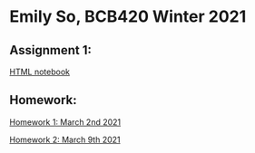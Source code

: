 # Emily So, BCB420 Winter 2021

## Assignment 1: 
[HTML notebook](https://github.com/bcb420-2021/Emily_So/blob/main/Assignment-1.html)

## Homework:
[Homework 1: March 2nd 2021](https://github.com/bcb420-2021/Emily_So/wiki/Homework-March-2nd)

[Homework 2: March 9th 2021](https://github.com/bcb420-2021/Emily_So/wiki/Homework-March-9th)
